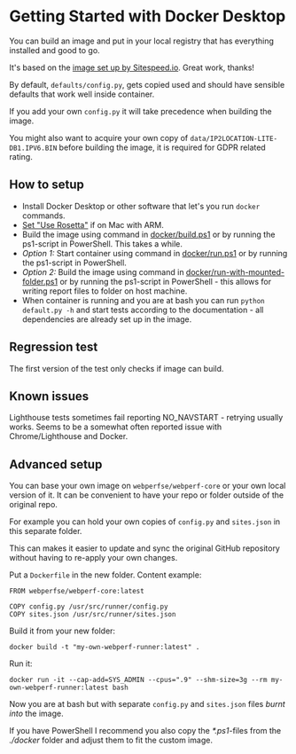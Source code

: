 # Getting Started with Docker Desktop

You can build an image and put in your local registry that has everything installed and good to go.

It's based on the [image set up by Sitespeed.io](https://github.com/sitespeedio/sitespeed.io). Great work, thanks!

By default, `defaults/config.py`, gets copied used and should have sensible defaults that work well inside container.

If you add your own `config.py` it will take precedence when building the image.

You might also want to acquire your own copy of `data/IP2LOCATION-LITE-DB1.IPV6.BIN` before building the image,
it is required for GDPR related rating.

## How to setup

- Install Docker Desktop or other software that let's you run `docker` commands.
- [Set "Use Rosetta"](https://www.sitespeed.io/documentation/sitespeed.io/docker/#running-on-mac-m1-arm) if on Mac with ARM.
- Build the image using command in [docker/build.ps1](../docker/build.ps1) or by running the ps1-script in PowerShell. This takes a while.
- _Option 1:_ Start container using command in [docker/run.ps1](../docker/run.ps1) or by running the ps1-script in PowerShell.
- _Option 2:_ Build the image using command in [docker/run-with-mounted-folder.ps1](../docker/run-with-mounted-folder.ps1) or by running the ps1-script in PowerShell - this allows for writing report files to folder on host machine.
- When container is running and you are at bash you can run `python default.py -h` and start tests according to the documentation - all dependencies are already set up in the image.

## Regression test

The first version of the test only checks if image can build.

## Known issues

Lighthouse tests sometimes fail reporting NO_NAVSTART - retrying usually works. Seems to be a somewhat often reported issue with Chrome/Lighthouse and Docker.

## Advanced setup

You can base your own image on `webperfse/webperf-core` or your own local version of it. It can be convenient to have your repo or folder outside of the original repo.

For example you can hold your own copies of `config.py` and `sites.json` in this separate folder.

This can makes it easier to update and sync the original GitHub repository without having to re-apply your own changes.

Put a `Dockerfile` in the new folder. Content example:

```
FROM webperfse/webperf-core:latest

COPY config.py /usr/src/runner/config.py
COPY sites.json /usr/src/runner/sites.json
```

Build it from your new folder:


```
docker build -t "my-own-webperf-runner:latest" .
```

Run it:

```
docker run -it --cap-add=SYS_ADMIN --cpus=".9" --shm-size=3g --rm my-own-webperf-runner:latest bash
```

Now you are at bash but with separate `config.py` and `sites.json` files _burnt into_ the image.

If you have PowerShell I recommend you also copy the _*.ps1_-files from the _./docker_ folder and adjust them to fit the custom image.